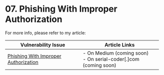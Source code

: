 # 07. Phishing With Improper Authorization

For more info, please refer to my article:

| Vulnerability Issue | Article Links |
| --- | --- |
| [Phishing With Improper Authorization]() | - On Medium (coming soon)<br /> - On serial-coder[.]com (coming soon) |